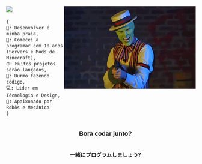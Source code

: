 <!--x axis divider-->
<img src="/assets/images/horizontal-divider-gradient.gif">

<picture> 
<img src="./img/gifs-do-mascara-1.gif" align="right" width="350">
</a>
</picture>

```text
{
🌴: Desenvolver é minha praia,
🏢: Comecei a programar com 10 anos (Servers e Mods de Minecraft),
⏰: Muitos projetos serão lançados,  
🌙: Durmo fazendo código,
💻: Lider em Técnologia e Design,
🦾: Apaixonado por Robôs e Mecânica
}
```


<div id="user-content-toc">
  <ul align="center">
    <summary><h3 style="display: inline-block; size: 48px; font-family:Sans-serif;">Bora codar junto?</h3></summary>
    <h4>一緒にプログラムしましょう?</h4>
  </ul>
</div>
